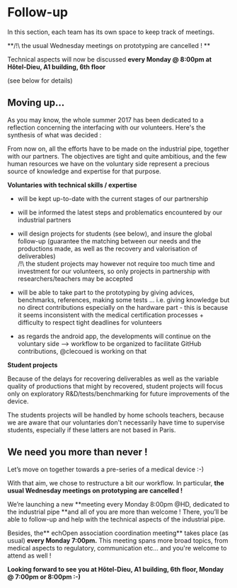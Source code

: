 # Follow-up

In this section, each team has its own space to keep track of meetings.

**/!\ the usual Wednesday meetings on prototyping are cancelled ! **

Technical aspects will now be discussed **every Monday @ 8:00pm at Hôtel-Dieu, A1 building, 6th floor**

\(see below for details\)

## Moving up...

As you may know, the whole summer 2017 has been dedicated to a reflection concerning the interfacing with our volunteers. Here's the synthesis of what was decided :

From now on, all the efforts have to be made on the industrial pipe, together with our partners. The objectives are tight and quite ambitious, and the few human resources we have on the voluntary side represent a precious source of knowledge and expertise for that purpose.

**Voluntaries with technical skills / expertise**

* will be kept up-to-date with the current stages of our partnership 
* will be informed the latest steps and problematics encountered by our industrial partners
* will design projects for students \(see below\), and insure the global follow-up \(guarantee the matching between our needs and the productions made, as well as the recovery and valorisation of deliverables\)  
  /!\ the student projects may however not require too much time and investment for our volunteers, so only projects in partnership with researchers/teachers may be accepted

* will be able to take part to the prototyping by giving advices, benchmarks, references, making some tests ... i.e. giving knowledge but no direct contributions especially on the hardware part - this is because it seems inconsistent with the medical certification processes + difficulty to respect tight deadlines for volunteers

* as regards the android app, the developments will continue on the voluntary side --&gt; workflow to be organized to facilitate GitHub contributions, @clecoued is working on that

**Student projects**

Because of the delays for recovering deliverables as well as the variable quality of productions that might by recovered, student projects will focus only on exploratory R&D/tests/benchmarking for future improvements of the device.

The students projects will be handled by home schools teachers, because we are aware that our voluntaries don't necessarily have time to supervise students, especially if these latters are not based in Paris.

## We need you more than never ! 

Let’s move on together towards a pre-series of a medical device :-\)

With that aim, we chose to restructure a bit our workflow. In particular, **the usual Wednesday meetings on prototyping are cancelled !**

We’re launching a new **meeting every Monday 8:00pm @HD, dedicated to the industrial pipe **and all of you are more than welcome ! There, you’ll be able to follow-up and help with the technical aspects of the industrial pipe.

Besides, the** echOpen association coordination meeting** takes place \(as usual\) **every Monday 7:00pm.** This meeting spans more broad topics, from medical aspects to regulatory, communication etc... and you're welcome to attend as well !

**Looking forward to see you at Hôtel-Dieu, A1 building, 6th floor, Monday @ 7:00pm or 8:00pm :-\)**



